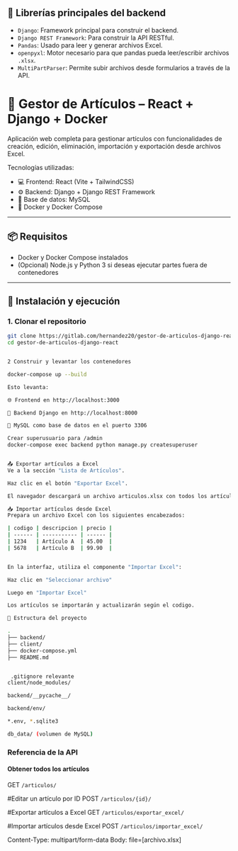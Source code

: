 ## 🧰 Librerías principales del backend

- `Django`: Framework principal para construir el backend.
- `Django REST Framework`: Para construir la API RESTful.
- `Pandas`: Usado para leer y generar archivos Excel.
- `openpyxl`: Motor necesario para que pandas pueda leer/escribir archivos `.xlsx`.
- `MultiPartParser`: Permite subir archivos desde formularios a través de la API.


# 🧾 Gestor de Artículos – React + Django + Docker
Aplicación web completa para gestionar artículos con funcionalidades de creación, edición, eliminación, importación y exportación desde archivos Excel.

Tecnologías utilizadas:
- 💻 Frontend: React (Vite + TailwindCSS)
- ⚙️ Backend: Django + Django REST Framework
- 🐬 Base de datos: MySQL
- 🐳 Docker y Docker Compose

---

## 📦 Requisitos

- Docker y Docker Compose instalados
- (Opcional) Node.js y Python 3 si deseas ejecutar partes fuera de contenedores

---

## 🚀 Instalación y ejecución

### 1. Clonar el repositorio

```bash
git clone https://gitlab.com/hernandez20/gestor-de-articulos-django-react.git
cd gestor-de-articulos-django-react


2 Construir y levantar los contenedores

docker-compose up --build

Esto levanta:

🌐 Frontend en http://localhost:3000

🔌 Backend Django en http://localhost:8000

🐬 MySQL como base de datos en el puerto 3306

Crear superusuario para /admin
docker-compose exec backend python manage.py createsuperuser


📤 Exportar artículos a Excel
Ve a la sección "Lista de Artículos".

Haz clic en el botón "Exportar Excel".

El navegador descargará un archivo articulos.xlsx con todos los artículos actuales.

📥 Importar artículos desde Excel
Prepara un archivo Excel con los siguientes encabezados:

| codigo | descripcion | precio |
| ------ | ----------- | ------ |
| 1234   | Artículo A  | 45.00  |
| 5678   | Artículo B  | 99.90  |


En la interfaz, utiliza el componente "Importar Excel":

Haz clic en "Seleccionar archivo"

Luego en "Importar Excel"

Los artículos se importarán y actualizarán según el codigo.

📁 Estructura del proyecto

.
├── backend/         
├── client/          
├── docker-compose.yml
├── README.md


 .gitignore relevante
client/node_modules/

backend/__pycache__/

backend/env/

*.env, *.sqlite3

db_data/ (volumen de MySQL)

```

### Referencia de la API

#### Obtener todos los artículos
GET `/articulos/`

#Editar un artículo por ID
POST `/articulos/{id}/`

#Exportar artículos a Excel
GET `/articulos/exportar_excel/`

#Importar artículos desde Excel
POST  `/articulos/importar_excel/`

Content-Type: multipart/form-data
Body: file=[archivo.xlsx]


